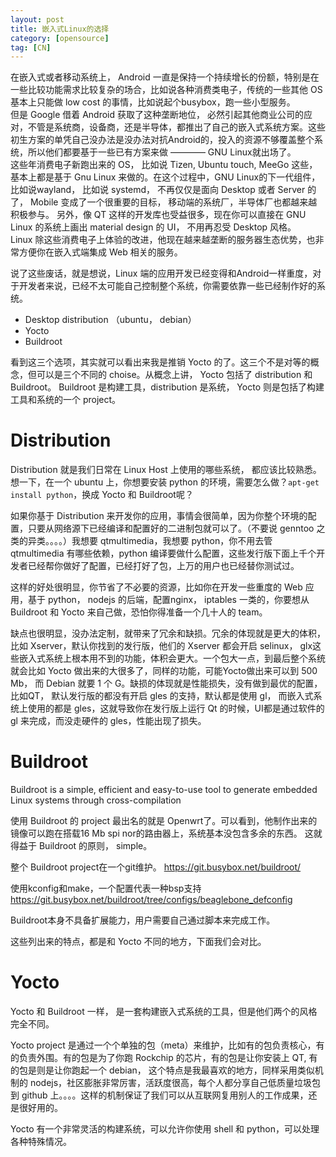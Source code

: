 ```yaml
---
layout: post
title: 嵌入式Linux的选择
category: [opensource]
tag: [CN]
---
```



在嵌入式或者移动系统上， Android 一直是保持一个持续增长的份额，特别是在一些比较功能需求比较复杂的场合，比如说各种消费类电子，传统的一些其他 OS 基本上只能做 low cost 的事情，比如说起个busybox，跑一些小型服务。  
但是 Google 借着 Android 获取了这种垄断地位， 必然引起其他商业公司的应对，不管是系统商，设备商，还是半导体，都推出了自己的嵌入式系统方案。这些初生方案的单凭自己没办法是没办法对抗Android的，投入的资源不够覆盖整个系统，所以他们都要基于一些已有方案来做 ———— GNU Linux就出场了。  
这些年消费电子新跑出来的 OS， 比如说 Tizen, Ubuntu touch, MeeGo 这些，基本上都是基于 Gnu Linux 来做的。在这个过程中，GNU Linux的下一代组件， 比如说wayland， 比如说 systemd， 不再仅仅是面向 Desktop 或者 Server 的了， Mobile 变成了一个很重要的目标， 移动端的系统厂，半导体厂也都越来越积极参与。
另外，像 QT 这样的开发库也受益很多，现在你可以直接在 GNU Linux 的系统上画出 material design 的 UI， 不用再忍受 Desktop 风格。  
Linux 除这些消费电子上体验的改进，他现在越来越垄断的服务器生态优势，也非常方便你在嵌入式端集成 Web 相关的服务。  


说了这些废话，就是想说，Linux 端的应用开发已经变得和Android一样重度，对于开发者来说，已经不太可能自己控制整个系统，你需要依靠一些已经制作好的系统。

* Desktop distribution （ubuntu， debian）
* Yocto
* Buildroot

看到这三个选项，其实就可以看出来我是推销 Yocto 的了。这三个不是对等的概念，但可以是三个不同的 choise。从概念上讲， Yocto 包括了 distribution 和 Buildroot。 Buildroot 是构建工具，distribution 是系统， Yocto 则是包括了构建工具和系统的一个 project。


# Distribution

Distribution 就是我们日常在 Linux Host 上使用的哪些系统， 都应该比较熟悉。  
想一下，在一个 ubuntu 上，你想要安装 python 的环境，需要怎么做？`apt-get install python`，换成 Yocto 和 Buildroot呢？

如果你基于 Distribution 来开发你的应用，事情会很简单，因为你整个环境的配置，只要从网络源下已经编译和配置好的二进制包就可以了。（不要说 genntoo 之类的异类。。。。）我想要 qtmultimedia，我想要 python，你不用去管 qtmultimedia 有哪些依赖，python 编译要做什么配置，这些发行版下面上千个开发者已经帮你做好了配置，已经打好了包，上万的用户也已经替你测试过。

这样的好处很明显，你节省了不必要的资源，比如你在开发一些重度的 Web 应用，基于 python， nodejs 的后端，配置nginx， iptables 一类的，你要想从 Buildroot 和 Yocto 来自己做，恐怕你得准备一个几十人的 team。

缺点也很明显，没办法定制，就带来了冗余和缺损。冗余的体现就是更大的体积，比如 Xserver，默认你找到的发行版，他们的 Xserver 都会开启 selinux， glx这些嵌入式系统上根本用不到的功能，体积会更大。一个包大一点，到最后整个系统就会比如 Yocto 做出来的大很多了，同样的功能，可能Yocto做出来可以到 500 Mb， 而 Debian 就要 1 个 G。缺损的体现就是性能损失，没有做到最优的配置，比如QT， 默认发行版的都没有开启 gles 的支持，默认都是使用 gl， 而嵌入式系统上使用的都是 gles，这就导致你在发行版上运行 Qt 的时候，UI都是通过软件的 gl 来完成，而没走硬件的 gles，性能出现了损失。



# Buildroot

Buildroot is a simple, efficient and easy-to-use tool to generate embedded Linux systems through cross-compilation

使用 Buildroot 的 project 最出名的就是 Openwrt了。可以看到，他制作出来的镜像可以跑在搭载16 Mb spi nor的路由器上，系统基本没包含多余的东西。
这就得益于 Buildroot 的原则， simple。

整个 Buildroot project在一个git维护。
https://git.busybox.net/buildroot/

使用kconfig和make，一个配置代表一种bsp支持
https://git.busybox.net/buildroot/tree/configs/beaglebone_defconfig

Buildroot本身不具备扩展能力，用户需要自己通过脚本来完成工作。

这些列出来的特点，都是和 Yocto 不同的地方，下面我们会对比。

# Yocto

Yocto 和 Buildroot 一样， 是一套构建嵌入式系统的工具，但是他们两个的风格完全不同。

Yocto project 是通过一个个单独的包（meta）来维护，比如有的包负责核心，有的负责外围。有的包是为了你跑 Rockchip 的芯片，有的包是让你安装上 QT, 有的包是则是让你跑起一个 debian，
这个特点是我最喜欢的地方，同样采用类似机制的 nodejs，社区膨胀非常厉害，活跃度很高，每个人都分享自己低质量垃圾包到 github 上。。。。这样的机制保证了我们可以从互联网复用别人的工作成果，还是很好用的。

Yocto 有一个非常灵活的构建系统，可以允许你使用 shell 和 python，可以处理各种特殊情况。
